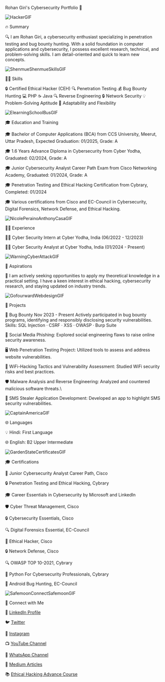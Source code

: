 Rohan Giri's Cybersecurity Portfolio 🚀

![HackerGIF](https://github.com/RohanGiriSquad/RohanGiriSquad/assets/162410556/c036cea6-75c7-4514-bb58-1fa9f836afff)

🔥 Summary

🔍 I am Rohan Giri, a cybersecurity enthusiast specializing in penetration testing and bug bounty hunting. With a solid foundation in computer applications and cybersecurity, I possess excellent research, technical, and problem-solving skills. I am detail-oriented and quick to learn new concepts.

![ShenmueShenmueSkillsGIF](https://github.com/RohanGiriSquad/RohanGiriSquad/assets/162410556/c0267a5a-d154-4153-9773-e85c6a97a6a3)

 🧑‍💻 Skills
 
🔒 Certified Ethical Hacker (CEH)
🔍 Penetration Testing
💰 Bug Bounty Hunting
💻 PHP
☕ Java
🔍 Reverse Engineering
🔒 Network Security
💡 Problem-Solving Aptitude
🔄 Adaptability and Flexibility

![ElearningSchoolBusGIF](https://github.com/RohanGiriSquad/RohanGiriSquad/assets/162410556/2ba501fb-0b79-46c8-9d57-bfeac4ca2598)

  🎓 Education and Training
  
🎓 Bachelor of Computer Applications (BCA) from CCS University, Meerut, Uttar Pradesh, Expected Graduation: 01/2025, Grade: A

🎓 1.6 Years Advance Diploma in Cybersecurity from Cyber Yodha, Graduated: 02/2024, Grade: A

🎓 Junior Cybersecurity Analyst Career Path Exam from Cisco Networking Academy, Graduated: 01/2024, Grade: A

🎓 Penetration Testing and Ethical Hacking Certification from Cybrary, Completed: 01/2024

🎓 Various certifications from Cisco and EC-Council in Cybersecurity, Digital Forensics, Network Defense, and Ethical Hacking.

![NicolePerainoAnthonyCasaGIF](https://github.com/RohanGiriSquad/RohanGiriSquad/assets/162410556/b5325b3e-1f40-4d57-8a9c-3c5d1256b3eb)

 👨‍💼 Experience
 
👨‍💼 Cyber Security Intern at Cyber Yodha, India (06/2022 - 12/2023)

👨‍💼 Cyber Security Analyst at Cyber Yodha, India (01/2024 - Present)

![WarningCyberAttackGIF](https://github.com/RohanGiriSquad/RohanGiriSquad/assets/162410556/e0db965f-7b03-4fce-9a2a-a484e48a85d4)

 💼 Aspirations
 
🎯 I am actively seeking opportunities to apply my theoretical knowledge in a practical setting. I have a keen interest in ethical hacking, cybersecurity research, and staying updated on industry trends.

![GofourwardWebdesignGIF](https://github.com/RohanGiriSquad/RohanGiriSquad/assets/162410556/50adab5f-2140-49c4-9122-2dabd8f8aefe)

 🚀 Projects
 
🐞 Bug Bounty
Nov 2023 - Present
Actively participated in bug bounty programs, identifying and responsibly disclosing security vulnerabilities.
Skills: SQL Injection · CSRF · XSS · OWASP · Burp Suite

🎣 Social Media Phishing: Explored social engineering flaws to raise online security awareness.

🖥️ Web Penetration Testing Project: Utilized tools to assess and address website vulnerabilities.

📡 WiFi-Hacking Tactics and Vulnerability Assessment: Studied WiFi security risks and best practices.

🛡️ Malware Analysis and Reverse Engineering: Analyzed and countered malicious software threats.\

📱 SMS Stealer Application Development: Developed an app to highlight SMS security vulnerabilities.

![CaptainAmericaGIF](https://github.com/RohanGiriSquad/RohanGiriSquad/assets/162410556/be48091f-7087-4bd4-8cd3-61cafa7bf850)

 🌐 Languages
 
💡 Hindi: First Language

🌐 English: B2 Upper Intermediate

![GardenStateCertificatesGIF](https://github.com/RohanGiriSquad/RohanGiriSquad/assets/162410556/617caedc-0133-40ba-8401-43fc71486e69)

🎓 Certifications

🔑 Junior Cybersecurity Analyst Career Path, Cisco

🔒 Penetration Testing and Ethical Hacking, Cybrary

🎓 Career Essentials in Cybersecurity by Microsoft and LinkedIn

🛡️ Cyber Threat Management, Cisco

🔒 Cybersecurity Essentials, Cisco

🔍 Digital Forensics Essential, EC-Council

🔑 Ethical Hacker, Cisco

🔒 Network Defense, Cisco

🔍 OWASP TOP 10-2021, Cybrary

🐍 Python For Cybersecurity Professionals, Cybrary

🐞 Android Bug Hunting, EC-Council

![SafemoonConnectSafemoonGIF](https://github.com/RohanGiriSquad/RohanGiriSquad/assets/162410556/a444c8ca-e152-485a-b29e-a30ba400bbfa)

 🤝 Connect with Me
 
🔗 [LinkedIn Profile](https://www.linkedin.com/in/rohan-giri-cybersecurity)

🐦 [Twitter](https://twitter.com/penetestersquad)

📸 [Instagram](https://www.instagram.com/penetestersquad)

📺 [YouTube Channel](https://www.youtube.com/penetestersquad)

📱 [WhatsApp Channel](https://whatsapp.com/channel/0029VaDOOX5KAwElMe1aZ12o)

📝 [Medium Articles](https://medium.com/@securelearn)

📚 [Ethical Hacking Advance Course](https://rb.gy/i71dzw)

